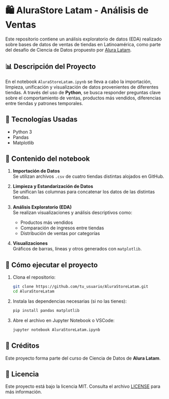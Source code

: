 # 🛍️ AluraStore Latam - Análisis de Ventas

Este repositorio contiene un análisis exploratorio de datos (EDA) realizado sobre bases de datos de ventas de tiendas en Latinoamérica, como parte del desafío de Ciencia de Datos propuesto por [Alura Latam](https://www.aluracursos.com/).

## 📊 Descripción del Proyecto

En el notebook `AluraStoreLatam.ipynb` se lleva a cabo la importación, limpieza, unificación y visualización de datos provenientes de diferentes tiendas. A través del uso de **Python**, se busca responder preguntas clave sobre el comportamiento de ventas, productos más vendidos, diferencias entre tiendas y patrones temporales.

## 🧪 Tecnologías Usadas

- Python 3
- Pandas
- Matplotlib

## 📁 Contenido del notebook

1. **Importación de Datos**  
   Se utilizan archivos `.csv` de cuatro tiendas distintas alojados en GitHub.

2. **Limpieza y Estandarización de Datos**  
   Se unifican las columnas para concatenar los datos de las distintas tiendas.

3. **Análisis Exploratorio (EDA)**  
   Se realizan visualizaciones y análisis descriptivos como:
   - Productos más vendidos
   - Comparación de ingresos entre tiendas
   - Distribución de ventas por categorías

4. **Visualizaciones**  
   Gráficos de barras, líneas y otros generados con `matplotlib`.

## 🚀 Cómo ejecutar el proyecto

1. Clona el repositorio:
   ```bash
   git clone https://github.com/tu_usuario/AluraStoreLatam.git
   cd AluraStoreLatam
   ```

2. Instala las dependencias necesarias (si no las tienes):
   ```bash
   pip install pandas matplotlib
   ```

3. Abre el archivo en Jupyter Notebook o VSCode:
   ```bash
   jupyter notebook AluraStoreLatam.ipynb
   ```

## 🧠 Créditos

Este proyecto forma parte del curso de Ciencia de Datos de **Alura Latam**.

## 📄 Licencia

Este proyecto está bajo la licencia MIT. Consulta el archivo [LICENSE](LICENSE) para más información.